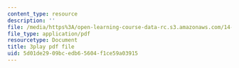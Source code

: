 ```yaml
---
content_type: resource
description: ''
file: /media/https%3A/open-learning-course-data-rc.s3.amazonaws.com/14-01sc-principles-of-microeconomics-fall-2011/5d01de2909bcedb65604f1ce59a03915_MfoAkzgpaoQ.pdf
file_type: application/pdf
resourcetype: Document
title: 3play pdf file
uid: 5d01de29-09bc-edb6-5604-f1ce59a03915
---
```

